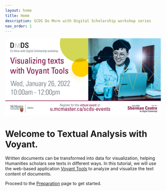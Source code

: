 ```yaml
---
layout: home
title: Home
description: SCDS Do More with Digital Scholarship workshop series
nav_order: 1
---
```


<img src="assets/img/TWITTER-Visualizing texts Jan 26.png" alt="Workshop Title Slide" width="720">

# Welcome to Textual Analysis with Voyant. 

Written documents can be transformed into data for visualization, helping Humanities scholars see texts in different ways. In this tutorial, we will use the web-based application [Voyant Tools](https://voyant-tools.org/) to analyze and visualize the text content of documents.

Proceed to the [Preparation](preparation) page to get started.
